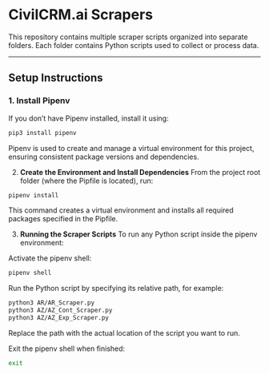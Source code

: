 # CivilCRM.ai Scrapers

This repository contains multiple scraper scripts organized into separate folders. Each folder contains Python scripts used to collect or process data.

---

## Setup Instructions

### 1. Install Pipenv

If you don’t have Pipenv installed, install it using:

```bash
pip3 install pipenv
```

Pipenv is used to create and manage a virtual environment for this project, ensuring consistent package versions and dependencies.

2. **Create the Environment and Install Dependencies**
From the project root folder (where the Pipfile is located), run:

```bash
pipenv install
```

This command creates a virtual environment and installs all required packages specified in the Pipfile.

3. **Running the Scraper Scripts**
To run any Python script inside the pipenv environment:

Activate the pipenv shell:

```bash
pipenv shell
```

Run the Python script by specifying its relative path, for example:

```bash
python3 AR/AR_Scraper.py
python3 AZ/AZ_Cont_Scraper.py
python3 AZ/AZ_Exp_Scraper.py
```

Replace the path with the actual location of the script you want to run.

Exit the pipenv shell when finished:

```bash
exit
```
